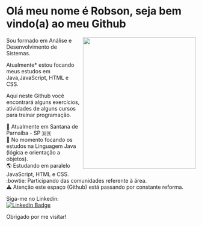 # Olá meu nome é Robson, seja bem vindo(a) ao meu Github

<img align="right" width="300" height="350" src="https://images-wixmp-ed30a86b8c4ca887773594c2.wixmp.com/f/af8f5e85-15e8-48a5-9de9-f278eee8f36a/damhgn9-4433ac61-5c0a-46fd-9b58-e141c677ca91.png?token=eyJ0eXAiOiJKV1QiLCJhbGciOiJIUzI1NiJ9.eyJzdWIiOiJ1cm46YXBwOiIsImlzcyI6InVybjphcHA6Iiwib2JqIjpbW3sicGF0aCI6IlwvZlwvYWY4ZjVlODUtMTVlOC00OGE1LTlkZTktZjI3OGVlZThmMzZhXC9kYW1oZ245LTQ0MzNhYzYxLTVjMGEtNDZmZC05YjU4LWUxNDFjNjc3Y2E5MS5wbmcifV1dLCJhdWQiOlsidXJuOnNlcnZpY2U6ZmlsZS5kb3dubG9hZCJdfQ.5NB4MwnFJZcJWiLdehNUpKqX3qFnR5AmebsJ-r_uIKE">
 
Sou formado em Análise e Desenvolvimento de Sistemas.

Atualmente* estou focando meus estudos em Java,JavaScript, HTML e CSS.

Aqui neste Github você encontrará alguns exercícios, atividades de alguns cursos para treinar programação.

<p align="left">

:round_pushpin: Atualmente em Santana de Parnaíba - SP 🇧🇷 <br>
:book: No momento focando os estudos na Linguagem Java (lógica e orientação a objetos). <br>
:earth_americas: Estudando em paralelo JavaScript, HTML e CSS. <br>
:bowtie: Participando das comunidades referente à área.<br>
:warning: Atenção este espaço (Github) está passando por constante reforma.<br>

</p>

Siga-me no Linkedin: <br>
[![Linkedin Badge](https://img.shields.io/badge/-LinkedIn-blue?style=flat-square&logo=Linkedin&logoColor=white&link=https://www.linkedin.com/in/robson-maia-nascimento-015505182/)](https://www.linkedin.com/in/robson-maia-nascimento-015505182/)

Obrigado por me visitar!
<!--
**vivianreis/vivianreis** is a ✨ _special_ ✨ repository because its `README.md` (this file) appears on your GitHub profile.

Here are some ideas to get you started:

- 🔭 I’m currently working on ...
- 🌱 I’m currently learning ...
- 👯 I’m looking to collaborate on ...
- 🤔 I’m looking for help with ...
- 💬 Ask me about ...
- 📫 How to reach me: ...
- 😄 Pronouns: ...
- ⚡ Fun fact: ...
-->
